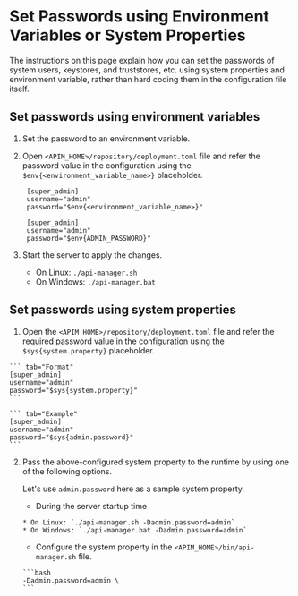 # Set Passwords using Environment Variables or System Properties

The instructions on this page explain how you can set the passwords of system users, keystores, and truststores, etc. using system properties and environment variable, rather than hard coding them in the configuration file itself. 

## Set passwords using environment variables 

1.  Set the password to an environment variable. 

2.  Open `<APIM_HOME>/repository/deployment.toml` file and refer the password value in the configuration using the `$env{<environment_variable_name>}` placeholder. 

       ``` tab="Format"
        [super_admin]
        username="admin"
        password="$env{<environment_variable_name>}"
       ```
       
       ``` tab="Example"
        [super_admin]
        username="admin"
        password="$env{ADMIN_PASSWORD}"
       ```

3.  Start the server to apply the changes.

      * On Linux: `./api-manager.sh`
      * On Windows: `./api-manager.bat`
 
## Set passwords using system properties
 
 1.  Open the `<APIM_HOME>/repository/deployment.toml` file and refer the required password value in the configuration using the `$sys{system.property}` placeholder. 
 
    ``` tab="Format"
    [super_admin]
    username="admin"
    password="$sys{system.property}"
    ```
        
    ``` tab="Example"
    [super_admin]
    username="admin"
    password="$sys{admin.password}"
    ```
    
2.  Pass the above-configured system property to the runtime by using one of the following options.
     
     Let's use `admin.password` here as a sample system property.

     -   During the server startup time

        * On Linux: `./api-manager.sh -Dadmin.password=admin`
        * On Windows: `./api-manager.bat -Dadmin.password=admin`
      
     -   Configure the system property in the `<APIM_HOME>/bin/api-manager.sh` file.
        
        ```bash
        -Dadmin.password=admin \
        ```
        
